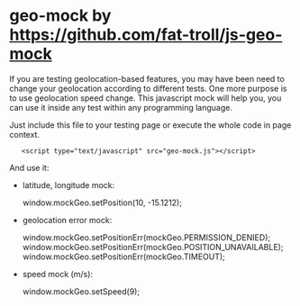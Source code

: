 # geo-mock by https://github.com/fat-troll/js-geo-mock

If you are testing geolocation-based features, you may have been need to change your geolocation according to different tests. One more purpose is to use geolocation speed change. This javascript mock will help you, you can use it inside any test within any programming language.

Just include this file to your testing page or execute the whole code in page context.
```
   <script type="text/javascript" src="geo-mock.js"></script>
```
 
And use it:

<ul>
<li>
latitude, longitude mock:
  
  window.mockGeo.setPosition(10, -15.1212);
</li>
<li>
   geolocation error mock:

  window.mockGeo.setPositionErr(mockGeo.PERMISSION_DENIED);
  window.mockGeo.setPositionErr(mockGeo.POSITION_UNAVAILABLE);
  window.mockGeo.setPositionErr(mockGeo.TIMEOUT);
</li>

<li>
   speed mock (m/s):

  window.mockGeo.setSpeed(9);
</li>
</ul>





